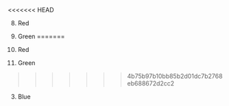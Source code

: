 <<<<<<< HEAD

 8.  Red
 1.  Green
=======

 8.  Red
 1.  Green
>>>>>>> 4b75b97b10bb85b2d01dc7b2768eb688672d2cc2
 3.  Blue